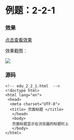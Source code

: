 # 例题：2-2-1
### 效果
<a href="https://html.21df.tk/ch2/edu_2_2_1.html" target="view_window">点击查看效果</a>

效果截图：

<img src="/img/2/2-2-1.png" />

### 源码
```
<!-- edu_2_2_1.html  -->
<!doctype html>
<html lang="en">
 <head>
  <meta charset="UTF-8">
  <title> 页面标题 </title>
   </head>
   <body>
   页面标题显示在浏览器的标题栏上  
   </body>
</html>
```